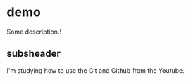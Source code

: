 # demo 

Some description.!

## subsheader

I'm studying how to use the Git and Github from the Youtube.